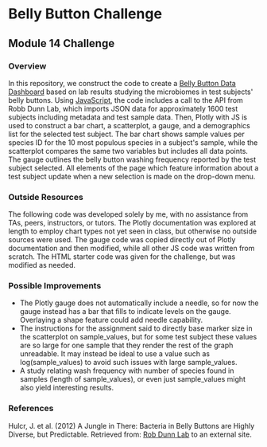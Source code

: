 # Belly Button Challenge
## Module 14 Challenge

### Overview
In this repository, we construct the code to create a [Belly Button Data Dashboard](https://laxleary.github.io/belly-button-challenge/) based on lab results studying the microbiomes in test subjects' belly buttons. Using [JavaScript](static/js/app.js), the code includes a call to the API from Robb Dunn Lab, which imports JSON data for approximately 1600 test subjects including metadata and test sample data. Then, Plotly with JS is used to construct a bar chart, a scatterplot, a gauge, and a demographics list for the selected test subject. The bar chart shows sample values per species ID for the 10 most populous species in a subject's sample, while the scatterplot compares the same two variables but includes all data points. The gauge outlines the belly button washing frequency reported by the test subject selected. All elements of the page which feature information about a test subject update when a new selection is made on the drop-down menu. 

### Outside Resources
The following code was developed solely by me, with no assistance from TAs, peers, instructors, or tutors. The Plotly documentation was explored at length to employ chart types not yet seen in class, but otherwise no outside sources were used. The gauge code was copied directly out of Plotly documentation and then modified, while all other JS code was written from scratch. The HTML starter code was given for the challenge, but was modified as needed. 

### Possible Improvements
- The Plotly gauge does not automatically include a needle, so for now the gauge instead has a bar that fills to indicate levels on the gauge. Overlaying a shape feature could add needle capability.
- The instructions for the assignment said to directly base marker size in the scatterplot on sample_values, but for some test subject these values are so large for one sample that they render the rest of the graph unreadable. It may instead be ideal to use a value such as log(sample_values) to avoid such issues with large sample_values.
- A study relating wash frequency with number of species found in samples (length of sample_values), or even just sample_values might also yield interesting results. 

### References
Hulcr, J. et al. (2012) A Jungle in There: Bacteria in Belly Buttons are Highly Diverse, but Predictable. Retrieved from: [Rob Dunn Lab](http://robdunnlab.com/projects/belly-button-biodiversity/results-and-data/Links) to an external site.
